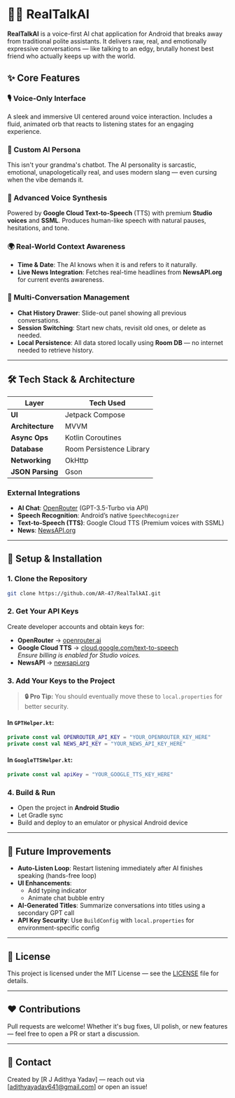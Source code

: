 # 🤖💬 RealTalkAI

**RealTalkAI** is a voice-first AI chat application for Android that breaks away from traditional polite assistants. It delivers raw, real, and emotionally expressive conversations — like talking to an edgy, brutally honest best friend who actually keeps up with the world.



## ✨ Core Features

### 🎙️ Voice-Only Interface  
A sleek and immersive UI centered around voice interaction. Includes a fluid, animated orb that reacts to listening states for an engaging experience.

### 👤 Custom AI Persona  
This isn't your grandma's chatbot. The AI personality is sarcastic, emotional, unapologetically real, and uses modern slang — even cursing when the vibe demands it.

### 🧠 Advanced Voice Synthesis  
Powered by **Google Cloud Text-to-Speech** (TTS) with premium **Studio voices** and **SSML**. Produces human-like speech with natural pauses, hesitations, and tone.

### 🌍 Real-World Context Awareness  
- **Time & Date**: The AI knows when it is and refers to it naturally.  
- **Live News Integration**: Fetches real-time headlines from **NewsAPI.org** for current events awareness.

### 💬 Multi-Conversation Management  
- **Chat History Drawer**: Slide-out panel showing all previous conversations.  
- **Session Switching**: Start new chats, revisit old ones, or delete as needed.  
- **Local Persistence**: All data stored locally using **Room DB** — no internet needed to retrieve history.

---

## 🛠️ Tech Stack & Architecture

| Layer          | Tech Used                             |
|----------------|----------------------------------------|
| **UI**         | Jetpack Compose                        |
| **Architecture** | MVVM                                 |
| **Async Ops**  | Kotlin Coroutines                      |
| **Database**   | Room Persistence Library               |
| **Networking** | OkHttp                                 |
| **JSON Parsing** | Gson                                 |

### External Integrations
- **AI Chat**: [OpenRouter](https://openrouter.ai) (GPT-3.5-Turbo via API)
- **Speech Recognition**: Android’s native `SpeechRecognizer`
- **Text-to-Speech (TTS)**: Google Cloud TTS (Premium voices with SSML)
- **News**: [NewsAPI.org](https://newsapi.org)

---

## 🚀 Setup & Installation

### 1. Clone the Repository

```bash
git clone https://github.com/AR-47/RealTalkAI.git
```

### 2. Get Your API Keys

Create developer accounts and obtain keys for:

- **OpenRouter** → [openrouter.ai](https://openrouter.ai)
- **Google Cloud TTS** → [cloud.google.com/text-to-speech](https://cloud.google.com/text-to-speech)  
  *Ensure billing is enabled for Studio voices.*
- **NewsAPI** → [newsapi.org](https://newsapi.org)

### 3. Add Your Keys to the Project

> **🔒 Pro Tip:** You should eventually move these to `local.properties` for better security.

#### In `GPTHelper.kt`:
```kotlin
private const val OPENROUTER_API_KEY = "YOUR_OPENROUTER_KEY_HERE"
private const val NEWS_API_KEY = "YOUR_NEWS_API_KEY_HERE"
```

#### In `GoogleTTSHelper.kt`:
```kotlin
private const val apiKey = "YOUR_GOOGLE_TTS_KEY_HERE"
```

### 4. Build & Run

- Open the project in **Android Studio**
- Let Gradle sync
- Build and deploy to an emulator or physical Android device

---

## 🔮 Future Improvements

- **Auto-Listen Loop**: Restart listening immediately after AI finishes speaking (hands-free loop)
- **UI Enhancements**:
  - Add typing indicator
  - Animate chat bubble entry
- **AI-Generated Titles**: Summarize conversations into titles using a secondary GPT call
- **API Key Security**: Use `BuildConfig` with `local.properties` for environment-specific config

---

## 💬 License

This project is licensed under the MIT License — see the [LICENSE](LICENSE) file for details.

---

## ❤️ Contributions

Pull requests are welcome! Whether it's bug fixes, UI polish, or new features — feel free to open a PR or start a discussion.

---

## 📧 Contact

Created by [R J Adithya Yadav] — reach out via [adithyayadav641@gmail.com] or open an issue!
